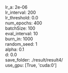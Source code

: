lr_a: 2e-06  
lr_interval: 200  
lr_threshold: 0.0  
num_epochs: 400  
batchSize: 100  
eval_interval: 10  
burn_in: 1000  
random_seed: 1  
alpha: 0.1  
d: 0.0  
save_folder: ./result/result4/  
use_gpu: [True, 'cuda:0']  
